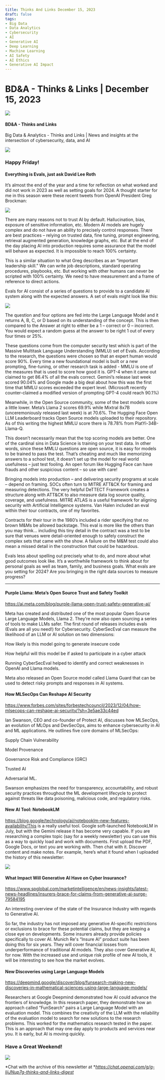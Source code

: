 ```yaml
---
title: Thinks And Links December 15, 2023
draft: false
tags:
- Big Data
- Data Analytics
- Cybersecurity
- AI
- Generative AI
- Deep Learning
- Machine Learning
- AI Safety
- AI Ethics
- Generative AI Impact
---
```


# BD&A - Thinks & Links | December 15, 2023

![](../images\1679742887729)

#### BD&A - Thinks and Links

Big Data & Analytics - Thinks and Links | News and insights at the intersection of cybersecurity, data, and AI

![](../https://media.licdn.com/mediaD4E12AQHv6ySmGJYF-A)

### Happy Friday!

#### Everything is Evals, just ask David Lee Roth

It’s almost the end of the year and a time for reflection on what worked and did not work in 2023 as well as setting goals for 2024. A thought starter for me in this season were these recent tweets from OpenAI President Greg Brockman:

![](../images\1702698568302)

There are many reasons not to trust AI by default. Hallucination, bias, exposure of sensitive information, etc. Modern AI models are hugely complex and do not have an ability to precisely control responses. There are best practices – relying on trusted data, fine tuning, prompt engineering, retrieval augmented generation, knowledge graphs, etc. But at the end of the day placing AI into production requires some assurance that the model will behave as expected. It is impossible to reach 100% certainty.

This is a similar situation to what Greg describes as an “important leadership skill.” We can write job descriptions, standard operating procedures, playbooks, etc. But working with other humans can never be scripted with 100% certainty. We need to have measurement and a frame of reference to direct actions.

Evals for AI consist of a series of questions to provide to a candidate AI system along with the expected answers. A set of evals might look like this:

![](../images\1702698437182)

The question and four options are fed into the Large Language Model and it returns A, B, C, or D based on its understanding of the concept. This is then compared to the Answer at right to either be a 1 – correct or 0 – incorrect. You would expect a random guess at the answer to be right 1 out of every four times or 25%.

These questions come from the computer security test which is part of the Massive Multitask Language Understanding (MMLU) set of Evals. According to the research, the questions were chosen so that an expert human would score 90%. Every time a new foundational model is built or a new prompting, fine-tuning, or other research task is added - MMLU is one of the measures that is used to score how good it is. GPT-4 when it came out claimed to get 86.4% of all the evals correct. Gemini’s release last week scored 90.04% and Google made a big deal about how this was the first time that MMLU scores exceeded the expert level. (Microsoft recently counter-claimed a modified version of prompting GPT-4 could reach 90.1%)

Meanwhile, in the Open Source community, some of the best models score a little lower. Meta’s Llama 2 scores 69.9% while Mixtral 8x7B (unceremoniously released last week) is at 70.6%. The Hugging Face Open LLM Leaderboard tracks Open Source models uploaded to their repository. As of this writing the highest MMLU score there is 78.78% from PlatYi-34B-Llama-Q.

This doesn’t necessarily mean that the top scoring models are better. One of the cardinal sins in Data Science is training on your test data. In other words, since these MMLU questions are open source, it is easy for models to be trained to pass the test. That’s cheating and much like memorizing answers to a school test, it doesn’t set up the model for real world usefulness – just test fooling. An open forum like Hugging Face can have frauds and other suspicious content – so use with care!

Bringing models into production – and delivering security programs at scale – depend on framing. SOCs often turn to MITRE ATT&CK for framing and measuring detections. The very helpful DeTTECT Framework creates a structure along with ATT&CK to also measure data log source quality, coverage, and usefulness. MITRE ATLAS is a useful framework for aligning security with Artificial Intelligence systems. Van Halen included an eval within their tour contracts, one of my favorites.

Contracts for their tour in the 1980’s included a rider specifying that no brown M&Ms be allowed backstage. This eval is more like the others than you may think… including this tiny detail in the contract was a test to be sure that venues were detail-oriented enough to safely construct the complex sets that came with the show. A failure on the M&M test could also mean a missed detail in the construction that could be hazardous.

Evals less about spelling out precisely what to do, and more about what good outcomes look like. It’s a worthwhile framework to think about for personal goals as well as team, family, and business goals. What evals are you setting for 2024? Are you bringing in the right data sources to measure progress?

---

#### Purple Llama: Meta’s Open Source Trust and Safety Toolkit

https://ai.meta.com/blog/purple-llama-open-trust-safety-generative-ai/

Meta has created and distributed one of the most popular Open Source Large Language Models, Llama 2. They’re now also open sourcing a series of tools to make LLMs safer. The first round of releases includes evals (Evals are all you need!) for Cybersecurity. CyberSecEval can measure the likelihood of an LLM or AI solution on two dimensions:

How likely is this model going to generate insecure code

How helpful will this model be if asked to participate in a cyber attack

Running CyberSecEval helped to identify and correct weaknesses in OpenAI and Llama models.

Meta also released an Open Source model called Llama Guard that can be used to detect risky prompts and responses in AI systems.

#### How MLSecOps Can Reshape AI Security

https://www.forbes.com/sites/forbestechcouncil/2023/12/04/how-mlsecops-can-reshape-ai-security/?sh=3e5ae33c44ed

Ian Swanson, CEO and co-founder of Protect AI, discusses how MLSecOps, an evolution of MLOps and DevSecOps, aims to enhance cybersecurity in AI and ML applications. He outlines five core domains of MLSecOps:

Supply Chain Vulnerability

Model Provenance

Governance Risk and Compliance (GRC)

Trusted AI

Adversarial ML.

Swanson emphasizes the need for transparency, accountability, and robust security practices throughout the ML development lifecycle to protect against threats like data poisoning, malicious code, and regulatory risks.

#### New AI Tool: NotebookLM

https://blog.google/technology/ai/notebooklm-new-features-availability/This is a really useful tool. Google soft-launched NotebookLM in July, but with the Gemini release it has become very capable. If you are researching a complex topic (say for a weekly newsletter) you can use this as a way to quickly load and work with documents. First upload the PDF, Google Docs, or text you are working with. Then chat with it. Discover content and make notes. For example, here’s what it found when I uploaded the history of this newsletter:

![](../images\1702698588284)

#### What Impact Will Generative AI Have on Cyber Insurance?

https://www.spglobal.com/marketintelligence/en/news-insights/latest-news-headlines/insurers-brace-for-claims-from-generative-ai-surge-79584195

An interesting overview of the state of the Insurance Industry with regards to Generative AI.

So far, the industry has not imposed any generative AI-specific restrictions or exclusions to brace for these potential claims, but they are keeping a close eye on developments. Some insurers already provide policies specifically to cover AI. Munich Re's “Insure AI” product suite has been doing this for six years. They will cover financial losses from underperformance of traditional AI models. They also cover Generative AI, for now. With the increased use and unique risk profile of new AI tools, it will be interesting to see how the market evolves.

#### New Discoveries using Large Language Models

https://deepmind.google/discover/blog/funsearch-making-new-discoveries-in-mathematical-sciences-using-large-language-models/

Researchers at Google Deepmind demonstrated how AI could advance the frontiers of knowledge. In this research paper, they demonstrate how an approach called “FunSearch” pairs a Large Language Model with an evaluation model. This combines the creativity of the LLM with the reliability of the evaluation model to search for new solutions to the research problems. This worked for the mathematics research tested in the paper. This is an approach that may one day apply to products and services near you. It is early, but AI is moving quickly.

### Have a Great Weekend!

![](../images\1702698612215)

*Chat with the archive of this newsletter at **https://chat.openai.com/g/g-IjiJNup7g-thinks-and-links-digest*